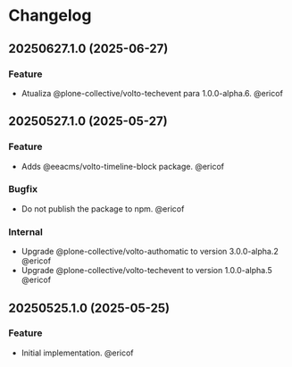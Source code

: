 # Changelog

<!-- You should *NOT* be adding new change log entries to this file.
     You should create a file in the news directory instead.
     For helpful instructions, please see:
     https://6.docs.plone.org/contributing/index.html#contributing-change-log-label
-->

<!-- towncrier release notes start -->

## 20250627.1.0 (2025-06-27)

### Feature

- Atualiza @plone-collective/volto-techevent para 1.0.0-alpha.6. @ericof 

## 20250527.1.0 (2025-05-27)

### Feature

- Adds @eeacms/volto-timeline-block package. @ericof 

### Bugfix

- Do not publish the package to npm. @ericof 

### Internal

- Upgrade @plone-collective/volto-authomatic to version 3.0.0-alpha.2 @ericof 
- Upgrade @plone-collective/volto-techevent to version 1.0.0-alpha.5 @ericof 

## 20250525.1.0 (2025-05-25)

### Feature

- Initial implementation. @ericof

